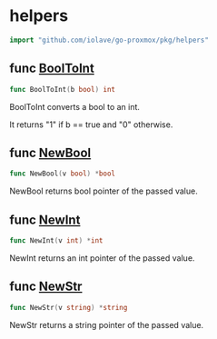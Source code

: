 # helpers

```go
import "github.com/iolave/go-proxmox/pkg/helpers"
```





<a name="BoolToInt"></a>
## func [BoolToInt](<https://github.com/iolave/go-proxmox/blob/master/pkg/helpers/bool.go#L6>)

```go
func BoolToInt(b bool) int
```

BoolToInt converts a bool to an int.

It returns "1" if b == true and "0" otherwise.

<a name="NewBool"></a>
## func [NewBool](<https://github.com/iolave/go-proxmox/blob/master/pkg/helpers/pointers.go#L17>)

```go
func NewBool(v bool) *bool
```

NewBool returns bool pointer of the passed value.

<a name="NewInt"></a>
## func [NewInt](<https://github.com/iolave/go-proxmox/blob/master/pkg/helpers/pointers.go#L5>)

```go
func NewInt(v int) *int
```

NewInt returns an int pointer of the passed value.

<a name="NewStr"></a>
## func [NewStr](<https://github.com/iolave/go-proxmox/blob/master/pkg/helpers/pointers.go#L11>)

```go
func NewStr(v string) *string
```

NewStr returns a string pointer of the passed value.